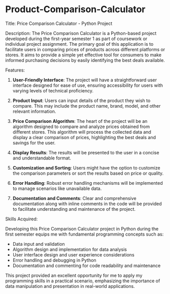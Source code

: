 # Product-Comparison-Calculator
Title: Price Comparison Calculator - Python Project

Description:
The Price Comparison Calculator is a Python-based project developed during the first-year semester 1 as part of coursework or individual project assignment. The primary goal of this application is to facilitate users in comparing prices of products across different platforms or stores. It aims to provide a simple yet effective tool for consumers to make informed purchasing decisions by easily identifying the best deals available.

Features:

1. **User-Friendly Interface**: The project will have a straightforward user interface designed for ease of use, ensuring accessibility for users with varying levels of technical proficiency.

2. **Product Input**: Users can input details of the product they wish to compare. This may include the product name, brand, model, and other relevant information.

3. **Price Comparison Algorithm**: The heart of the project will be an algorithm designed to compare and analyze prices obtained from different stores. This algorithm will process the collected data and display a clear comparison of prices, highlighting the best deals and savings for the user.

4. **Display Results**: The results will be presented to the user in a concise and understandable format.

5. **Customization and Sorting**: Users might have the option to customize the comparison parameters or sort the results based on price or quality.

7. **Error Handling**: Robust error handling mechanisms will be implemented to manage scenarios like unavailable data.

8. **Documentation and Comments**: Clear and comprehensive documentation along with inline comments in the code will be provided to facilitate understanding and maintenance of the project.

Skills Acquired:

Developing this Price Comparison Calculator project in Python during the first semester equips me with fundamental programming concepts such as:

- Data input and validation
- Algorithm design and implementation for data analysis
- User interface design and user experience considerations
- Error handling and debugging in Python
- Documentation and commenting for code readability and maintenance

This project provided an excellent opportunity for me to apply my programming skills in a practical scenario, emphasizing the importance of data manipulation and presentation in real-world applications.
